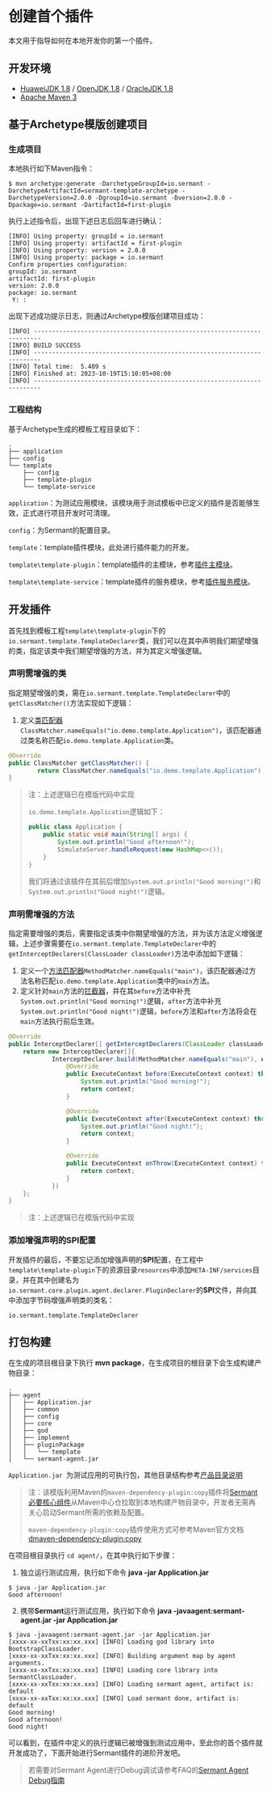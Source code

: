 # 创建首个插件
本文用于指导如何在本地开发你的第一个插件。

## 开发环境
- [HuaweiJDK 1.8](https://gitee.com/openeuler/bishengjdk-8) / [OpenJDK 1.8](https://github.com/openjdk/jdk) / [OracleJDK 1.8](https://www.oracle.com/java/technologies/downloads/)
- [Apache Maven 3](https://maven.apache.org/download.cgi)

## 基于Archetype模版创建项目

### 生成项目

本地执行如下Maven指令：

```shell
$ mvn archetype:generate -DarchetypeGroupId=io.sermant -DarchetypeArtifactId=sermant-template-archetype -DarchetypeVersion=2.0.0 -DgroupId=io.sermant -Dversion=2.0.0 -Dpackage=io.sermant -DartifactId=first-plugin
```

执行上述指令后，出现下述日志后回车进行确认：

```shell
[INFO] Using property: groupId = io.sermant
[INFO] Using property: artifactId = first-plugin
[INFO] Using property: version = 2.0.0
[INFO] Using property: package = io.sermant
Confirm properties configuration:
groupId: io.sermant
artifactId: first-plugin
version: 2.0.0
package: io.sermant
 Y: :
```

出现下述成功提示日志，则通过Archetype模版创建项目成功：

```shell
[INFO] ------------------------------------------------------------------------
[INFO] BUILD SUCCESS
[INFO] ------------------------------------------------------------------------
[INFO] Total time:  5.409 s
[INFO] Finished at: 2023-10-19T15:10:05+08:00
[INFO] ------------------------------------------------------------------------
```

### 工程结构

基于Archetype生成的模板工程目录如下：

```shell
.
├── application
├── config
└── template
    ├── config
    ├── template-plugin
    └── template-service
```

`application`：为测试应用模块，该模块用于测试模板中已定义的插件是否能够生效，正式进行项目开发时可清理。

`config`：为Sermant的配置目录。

`template`：template插件模块，此处进行插件能力的开发。

`template\template-plugin`：template插件的主模块，参考[插件主模块](package-structure.md#插件主模块)。

`template\template-service`：template插件的服务模块，参考[插件服务模块](package-structure.md#插件服务模块)。

## 开发插件

首先找到模板工程`template\template-plugin`下的`io.sermant.template.TemplateDeclarer`类，我们可以在其中声明我们期望增强的类，指定该类中我们期望增强的方法，并为其定义增强逻辑。

### 声明需增强的类

指定期望增强的类，需在`io.sermant.template.TemplateDeclarer`中的`getClassMatcher()`方法实现如下逻辑：

1. 定义[类匹配器](bytecode-enhancement.md#类匹配器)`ClassMatcher.nameEquals("io.demo.template.Application")`，该匹配器通过类名称匹配`io.demo.template.Application`类。

```java
@Override
public ClassMatcher getClassMatcher() {
		return ClassMatcher.nameEquals("io.demo.template.Application");
}
```

> 注：上述逻辑已在模版代码中实现
>
> `io.demo.template.Application`逻辑如下：
>
> ```java
> public class Application {
>     public static void main(String[] args) {
>         System.out.println("Good afternoon!");
>         SimulateServer.handleRequest(new HashMap<>());
>     }
> }
> ```
>
> 我们将通过该插件在其前后增加`System.out.println("Good morning!")`和`System.out.println("Good night!")`逻辑。

### 声明需增强的方法

指定需要增强的类后，需要指定该类中你期望增强的方法，并为该方法定义增强逻辑，上述步骤需要在`io.sermant.template.TemplateDeclarer`中的`getInterceptDeclarers(ClassLoader classLoader)`方法中添加如下逻辑：

1. 定义一个[方法匹配器](bytecode-enhancement.md#方法匹配器)`MethodMatcher.nameEquals("main")`，该匹配器通过方法名称匹配`io.demo.template.Application`类中的`main`方法。
2. 定义针对`main`方法的[拦截器](bytecode-enhancement.md#拦截器)，并在其`before`方法中补充`System.out.println("Good morning!")`逻辑，`after`方法中补充`System.out.println("Good night!")`逻辑，`before`方法和`after`方法将会在`main`方法执行前后生效。

```java
@Override
public InterceptDeclarer[] getInterceptDeclarers(ClassLoader classLoader) {
    return new InterceptDeclarer[]{
            InterceptDeclarer.build(MethodMatcher.nameEquals("main"), new Interceptor() {
                @Override
                public ExecuteContext before(ExecuteContext context) throws Exception {
                    System.out.println("Good morning!");
                    return context;
                }

                @Override
                public ExecuteContext after(ExecuteContext context) throws Exception {
                    System.out.println("Good night!");
                    return context;
                }

                @Override
                public ExecuteContext onThrow(ExecuteContext context) throws Exception {
                    return context;
                }
            })
    };
}
```

> 注：上述逻辑已在模版代码中实现

### 添加增强声明的SPI配置

开发插件的最后，不要忘记添加增强声明的**SPI**配置，在工程中`template\template-plugin`下的资源目录`resources`中添加`META-INF/services`目录，并在其中创建名为`io.sermant.core.plugin.agent.declarer.PluginDeclarer`的**SPI**文件，并向其中添加字节码增强声明类的类名：

```shell
io.sermant.template.TemplateDeclarer
```

## 打包构建

在生成的项目根目录下执行 **mvn package**，在生成项目的根目录下会生成构建产物目录：

```shell
.
├── agent
│   ├── Application.jar
│   ├── common
│   ├── config
│   ├── core
│   ├── god
│   ├── implement
│   ├── pluginPackage
│   │   └── template
│   └── sermant-agent.jar
```

 `Application.jar `为测试应用的可执行包，其他目录结构参考[产品目录说明](../user-guide/README.md#产品目录说明)

> 注：该模版利用Maven的`maven-dependency-plugin:copy`插件将[Sermant必要核心组件](../user-guide/README.md#sermant-agent)从Maven中心仓拉取到本地构建产物目录中，开发者无需再关心启动Sermant所需的依赖及配置。
>
> `maven-dependency-plugin:copy`插件使用方式可参考Maven官方文档[dmaven-dependency-plugin:copy](https://maven.apache.org/plugins/maven-dependency-plugin/examples/copying-artifacts.html)

在项目根目录执行 `cd agent/`，在其中执行如下步骤：

1. 独立运行测试应用，执行如下命令 **java -jar Application.jar**


```shell
$ java -jar Application.jar 
Good afternoon!
```

2. 携带**Sermant**运行测试应用，执行如下命令 **java -javaagent:sermant-agent.jar -jar Application.jar**


```shell
$ java -javaagent:sermant-agent.jar -jar Application.jar
[xxxx-xx-xxTxx:xx:xx.xxx] [INFO] Loading god library into BootstrapClassLoader.
[xxxx-xx-xxTxx:xx:xx.xxx] [INFO] Building argument map by agent arguments.
[xxxx-xx-xxTxx:xx:xx.xxx] [INFO] Loading core library into SermantClassLoader.
[xxxx-xx-xxTxx:xx:xx.xxx] [INFO] Loading sermant agent, artifact is: default
[xxxx-xx-xxTxx:xx:xx.xxx] [INFO] Load sermant done, artifact is: default
Good morning!
Good afternoon!
Good night!
```

可以看到，在插件中定义的执行逻辑已被增强到测试应用中，至此你的首个插件就开发成功了，下面开始进行Sermant插件的进阶开发吧。
> 若需要对Sermant Agent进行Debug调试请参考FAQ的[Sermant Agent Debug指南](../faq/development-debug.md)
